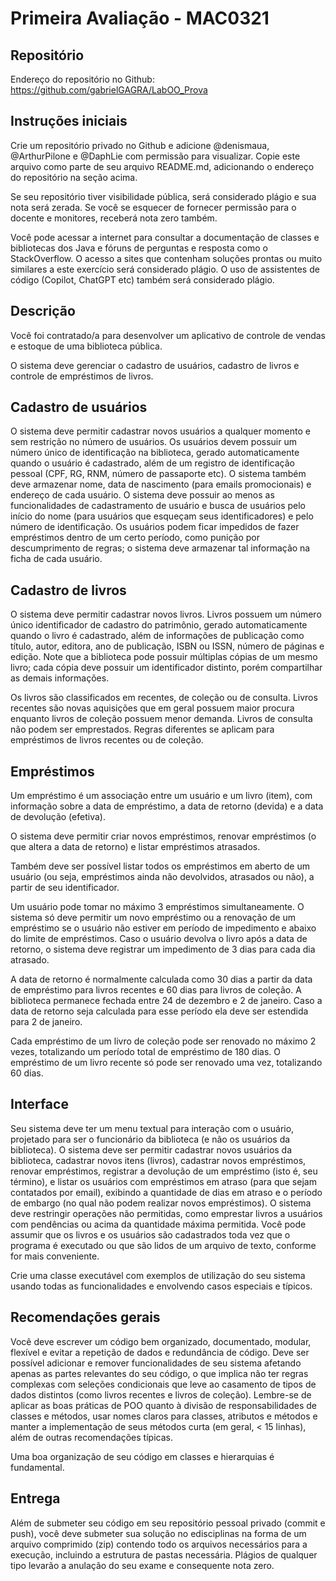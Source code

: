 # Primeira Avaliação - MAC0321


## Repositório


Endereço do repositório no Github: https://github.com/gabrielGAGRA/LabOO_Prova


## Instruções iniciais


Crie um repositório privado no Github e adicione @denismaua, @ArthurPilone e
@DaphLie com permissão para visualizar. Copie este arquivo como parte de seu
arquivo README.md, adicionando o endereço do repositório na seção acima.


Se seu repositório tiver visibilidade pública, será considerado plágio e sua nota
será zerada. Se você se esquecer de fornecer permissão para o docente e monitores,
receberá nota zero também.


Você pode acessar a internet para consultar a documentação de classes e bibliotecas
dos Java e fóruns de perguntas e resposta como o StackOverflow. O acesso a sites
que contenham soluções prontas ou muito similares a este exercício será considerado
plágio. O uso de assistentes de código (Copilot, ChatGPT etc) também será
considerado plágio.


## Descrição


Você foi contratado/a para desenvolver um aplicativo de controle de vendas e
estoque de uma biblioteca pública.

O sistema deve gerenciar o cadastro de usuários, cadastro de livros e controle de
empréstimos de livros.


## Cadastro de usuários


O sistema deve permitir cadastrar novos usuários a qualquer momento e sem restrição
no número de usuários. Os usuários devem possuir um número único de identificação
na biblioteca, gerado automaticamente quando o usuário é cadastrado, além de um
registro de identificação pessoal (CPF, RG, RNM, número de passaporte etc). O
sistema também deve armazenar nome, data de nascimento (para emails promocionais) e
endereço de cada usuário. O sistema deve possuir ao menos as funcionalidades de
cadastramento de usuário e busca de usuários pelo início do nome (para usuários que
esqueçam seus identificadores) e pelo número de identificação. Os usuários podem
ficar impedidos de fazer empréstimos dentro de um certo período, como punição por
descumprimento de regras; o sistema deve armazenar tal informação na ficha de cada
usuário.


## Cadastro de livros


O sistema deve permitir cadastrar novos livros. Livros possuem um número único
identificador de cadastro do patrimônio, gerado automaticamente quando o livro é
cadastrado, além de informações de publicação como título, autor, editora, ano de
publicação, ISBN ou ISSN, número de páginas e edição. Note que a biblioteca pode
possuir múltiplas cópias de um mesmo livro; cada cópia deve possuir um
identificador distinto, porém compartilhar as demais informações.

Os livros são classificados em recentes, de coleção ou de consulta. Livros recentes
são novas aquisições que em geral possuem maior procura enquanto livros de coleção
possuem menor demanda. Livros de consulta não podem ser emprestados. Regras
diferentes se aplicam para empréstimos de livros recentes ou de coleção. 


## Empréstimos


Um empréstimo é um associação entre um usuário e um livro (item), com informação
sobre a data de empréstimo, a data de retorno (devida) e a data de devolução
(efetiva).

O sistema deve permitir criar novos empréstimos, renovar empréstimos (o que altera
a data de retorno) e listar empréstimos atrasados.

Também deve ser possível listar todos os empréstimos em aberto de um usuário (ou
seja, empréstimos ainda não devolvidos, atrasados ou não), a partir de seu
identificador.


Um usuário pode tomar no máximo 3 empréstimos simultaneamente. O sistema só deve
permitir um novo empréstimo ou a renovação de um empréstimo se o usuário não
estiver  em período de impedimento e abaixo do limite de empréstimos. Caso o
usuário devolva o livro após a data de retorno, o sistema deve registrar um
impedimento de 3 dias para cada dia atrasado. 

A data de retorno é normalmente calculada como 30 dias a partir da data de
empréstimo para livros recentes e 60 dias para livros de coleção. A biblioteca
permanece fechada entre 24 de dezembro e 2 de janeiro. Caso a data de retorno seja
calculada para esse período ela deve ser estendida para 2 de janeiro.

Cada empréstimo de um livro de coleção pode ser renovado no máximo 2 vezes,
totalizando um período total de empréstimo de 180 dias. O empréstimo de um livro
recente só pode ser renovado uma vez, totalizando 60 dias.


## Interface


Seu sistema deve ter um menu textual para interação com o usuário, projetado para
ser o funcionário da biblioteca (e não os usuários da biblioteca). O sistema deve
ser permitir cadastrar novos usuários da biblioteca, cadastrar novos itens
(livros), cadastrar novos empréstimos, renovar empréstimos, registrar a devolução
de um empréstimo (isto é, seu término), e listar os usuários com empréstimos em
atraso (para que sejam contatados por email), exibindo a quantidade de dias em
atraso e o período de embargo (no qual não podem realizar novos empréstimos). O
sistema deve restringir  operações não permitidas, como emprestar livros a usuários
com pendências ou acima da quantidade máxima permitida. Você pode assumir que os
livros e os usuários são cadastrados toda vez que o programa é executado ou que são
lidos de um arquivo de texto, conforme for mais conveniente.


Crie uma classe executável com exemplos de utilização do seu sistema usando todas
as funcionalidades e envolvendo casos especiais e típicos.


## Recomendações gerais


Você deve escrever um código bem organizado, documentado, modular, flexível e
evitar a repetição de dados e redundância de código. Deve ser possível adicionar e
remover funcionalidades de seu sistema afetando apenas as partes relevantes do seu
código, o que implica não ter regras complexas com seleções condicionais que leve
ao casamento de tipos de dados distintos (como livros recentes e livros de
coleção). Lembre-se de aplicar as boas práticas de POO quanto à divisão de
responsabilidades de classes e métodos, usar nomes claros para classes, atributos e
métodos e manter a implementação de seus métodos curta (em geral, < 15 linhas),
além de outras recomendações típicas.

Uma boa organização de seu código em classes e hierarquias é fundamental.


## Entrega


Além de submeter seu código em seu repositório pessoal privado (commit e push),
você deve submeter sua solução no edisciplinas na forma de um arquivo comprimido
(zip) contendo todo os arquivos necessários para a execução, incluindo a estrutura
de pastas necessária. Plágios de qualquer tipo levarão a anulação do seu exame e
consequente nota zero.
